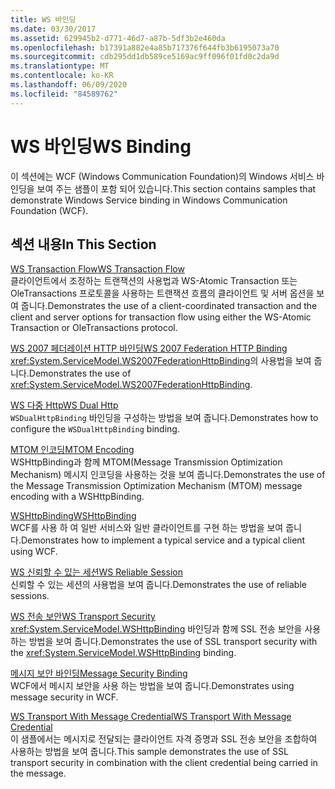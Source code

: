 ```yaml
---
title: WS 바인딩
ms.date: 03/30/2017
ms.assetid: 629945b2-d771-46d7-a87b-5df3b2e460da
ms.openlocfilehash: b17391a882e4a85b717376f644fb3b6195073a70
ms.sourcegitcommit: cdb295dd1db589ce5169ac9ff096f01fd0c2da9d
ms.translationtype: MT
ms.contentlocale: ko-KR
ms.lasthandoff: 06/09/2020
ms.locfileid: "84589762"
---
```

# <a name="ws-binding"></a><span data-ttu-id="cd865-102">WS 바인딩</span><span class="sxs-lookup"><span data-stu-id="cd865-102">WS Binding</span></span>
<span data-ttu-id="cd865-103">이 섹션에는 WCF (Windows Communication Foundation)의 Windows 서비스 바인딩을 보여 주는 샘플이 포함 되어 있습니다.</span><span class="sxs-lookup"><span data-stu-id="cd865-103">This section contains samples that demonstrate Windows Service binding in Windows Communication Foundation (WCF).</span></span>  
  
## <a name="in-this-section"></a><span data-ttu-id="cd865-104">섹션 내용</span><span class="sxs-lookup"><span data-stu-id="cd865-104">In This Section</span></span>  
 [<span data-ttu-id="cd865-105">WS Transaction Flow</span><span class="sxs-lookup"><span data-stu-id="cd865-105">WS Transaction Flow</span></span>](ws-transaction-flow.md)  
 <span data-ttu-id="cd865-106">클라이언트에서 조정하는 트랜잭션의 사용법과 WS-Atomic Transaction 또는 OleTransactions 프로토콜을 사용하는 트랜잭션 흐름의 클라이언트 및 서버 옵션을 보여 줍니다.</span><span class="sxs-lookup"><span data-stu-id="cd865-106">Demonstrates the use of a client-coordinated transaction and the client and server options for transaction flow using either the WS-Atomic Transaction or OleTransactions protocol.</span></span>  
  
 [<span data-ttu-id="cd865-107">WS 2007 페더레이션 HTTP 바인딩</span><span class="sxs-lookup"><span data-stu-id="cd865-107">WS 2007 Federation HTTP Binding</span></span>](ws-2007-federation-http-binding.md)  
 <span data-ttu-id="cd865-108"><xref:System.ServiceModel.WS2007FederationHttpBinding>의 사용법을 보여 줍니다.</span><span class="sxs-lookup"><span data-stu-id="cd865-108">Demonstrates the use of <xref:System.ServiceModel.WS2007FederationHttpBinding>.</span></span>  
  
 [<span data-ttu-id="cd865-109">WS 다중 Http</span><span class="sxs-lookup"><span data-stu-id="cd865-109">WS Dual Http</span></span>](ws-dual-http.md)  
 <span data-ttu-id="cd865-110">`WSDualHttpBinding` 바인딩을 구성하는 방법을 보여 줍니다.</span><span class="sxs-lookup"><span data-stu-id="cd865-110">Demonstrates how to configure the `WSDualHttpBinding` binding.</span></span>  
  
 [<span data-ttu-id="cd865-111">MTOM 인코딩</span><span class="sxs-lookup"><span data-stu-id="cd865-111">MTOM Encoding</span></span>](mtom-encoding.md)  
 <span data-ttu-id="cd865-112">WSHttpBinding과 함께 MTOM(Message Transmission Optimization Mechanism) 메시지 인코딩을 사용하는 것을 보여 줍니다.</span><span class="sxs-lookup"><span data-stu-id="cd865-112">Demonstrates the use of the Message Transmission Optimization Mechanism (MTOM) message encoding with a WSHttpBinding.</span></span>  
  
 [<span data-ttu-id="cd865-113">WSHttpBinding</span><span class="sxs-lookup"><span data-stu-id="cd865-113">WSHttpBinding</span></span>](wshttpbinding.md)  
 <span data-ttu-id="cd865-114">WCF를 사용 하 여 일반 서비스와 일반 클라이언트를 구현 하는 방법을 보여 줍니다.</span><span class="sxs-lookup"><span data-stu-id="cd865-114">Demonstrates how to implement a typical service and a typical client using WCF.</span></span>  
  
 [<span data-ttu-id="cd865-115">WS 신뢰할 수 있는 세션</span><span class="sxs-lookup"><span data-stu-id="cd865-115">WS Reliable Session</span></span>](ws-reliable-session.md)  
 <span data-ttu-id="cd865-116">신뢰할 수 있는 세션의 사용법을 보여 줍니다.</span><span class="sxs-lookup"><span data-stu-id="cd865-116">Demonstrates the use of reliable sessions.</span></span>  
  
 [<span data-ttu-id="cd865-117">WS 전송 보안</span><span class="sxs-lookup"><span data-stu-id="cd865-117">WS Transport Security</span></span>](ws-transport-security.md)  
 <span data-ttu-id="cd865-118"><xref:System.ServiceModel.WSHttpBinding> 바인딩과 함께 SSL 전송 보안을 사용하는 방법을 보여 줍니다.</span><span class="sxs-lookup"><span data-stu-id="cd865-118">Demonstrates the use of SSL transport security with the <xref:System.ServiceModel.WSHttpBinding> binding.</span></span>  
  
 [<span data-ttu-id="cd865-119">메시지 보안 바인딩</span><span class="sxs-lookup"><span data-stu-id="cd865-119">Message Security Binding</span></span>](message-security-binding.md)  
 <span data-ttu-id="cd865-120">WCF에서 메시지 보안을 사용 하는 방법을 보여 줍니다.</span><span class="sxs-lookup"><span data-stu-id="cd865-120">Demonstrates using message security in WCF.</span></span>  
  
 [<span data-ttu-id="cd865-121">WS Transport With Message Credential</span><span class="sxs-lookup"><span data-stu-id="cd865-121">WS Transport With Message Credential</span></span>](ws-transport-with-message-credential.md)  
 <span data-ttu-id="cd865-122">이 샘플에서는 메시지로 전달되는 클라이언트 자격 증명과 SSL 전송 보안을 조합하여 사용하는 방법을 보여 줍니다.</span><span class="sxs-lookup"><span data-stu-id="cd865-122">This sample demonstrates the use of SSL transport security in combination with the client credential being carried in the message.</span></span>
